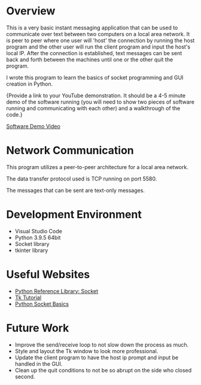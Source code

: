 # Overview
This is a very basic instant messaging application that can be used to communicate over text between two computers on a local area network. It is peer to peer where one user will 'host' the connection by running the host program and the other user will run the client program and input the host's local IP. After the connection is established, text messages can be sent back and forth between the machines until one or the other quit the program.

I wrote this program to learn the basics of socket programming and GUI creation in Python.

{Provide a link to your YouTube demonstration.  It should be a 4-5 minute demo of the software running (you will need to show two pieces of software running and communicating with each other) and a walkthrough of the code.}

[Software Demo Video](https://youtu.be/pcFTHB9mjWk)

# Network Communication
This program utilizes a peer-to-peer architecture for a local area network.

The data transfer protocol used is TCP running on port 5580.

The messages that can be sent are text-only messages. 

# Development Environment
* Visual Studio Code
* Python 3.9.5 64bit
* Socket library
* tkinter library

# Useful Websites
* [Python Reference Library: Socket](https://docs.python.org/3.6/library/socket.html#other-functions)
* [Tk Tutorial](https://tkdocs.com/tutorial/index.html)
* [Python Socket Basics](https://www.tutorialspoint.com/python/python_networking.htm)


# Future Work
* Improve the send/receive loop to not slow down the process as much.
* Style and layout the Tk window to look more professional.
* Update the client program to have the host ip prompt and input be handled in the GUI.
* Clean up the quit conditions to not be so abrupt on the side who closed second.
